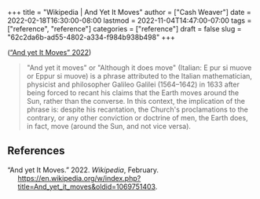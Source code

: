 +++
title = "Wikipedia | And Yet It Moves"
author = ["Cash Weaver"]
date = 2022-02-18T16:30:00-08:00
lastmod = 2022-11-04T14:47:00-07:00
tags = ["reference", "reference"]
categories = ["reference"]
draft = false
slug = "62c2da6b-ad55-4802-a334-f984b938b498"
+++

(<a href="#citeproc_bib_item_1">“And yet It Moves” 2022</a>)

> "And yet it moves" or "Although it does move" (Italian: E pur si muove or Eppur si muove) is a phrase attributed to the Italian mathematician, physicist and philosopher Galileo Galilei (1564–1642) in 1633 after being forced to recant his claims that the Earth moves around the Sun, rather than the converse. In this context, the implication of the phrase is: despite his recantation, the Church's proclamations to the contrary, or any other conviction or doctrine of men, the Earth does, in fact, move (around the Sun, and not vice versa).

## References

<style>.csl-entry{text-indent: -1.5em; margin-left: 1.5em;}</style><div class="csl-bib-body">
  <div class="csl-entry"><a id="citeproc_bib_item_1"></a>“And yet It Moves.” 2022. <i>Wikipedia</i>, February. <a href="https://en.wikipedia.org/w/index.php?title=And_yet_it_moves&oldid=1069751403">https://en.wikipedia.org/w/index.php?title=And_yet_it_moves&#38;oldid=1069751403</a>.</div>
</div>
